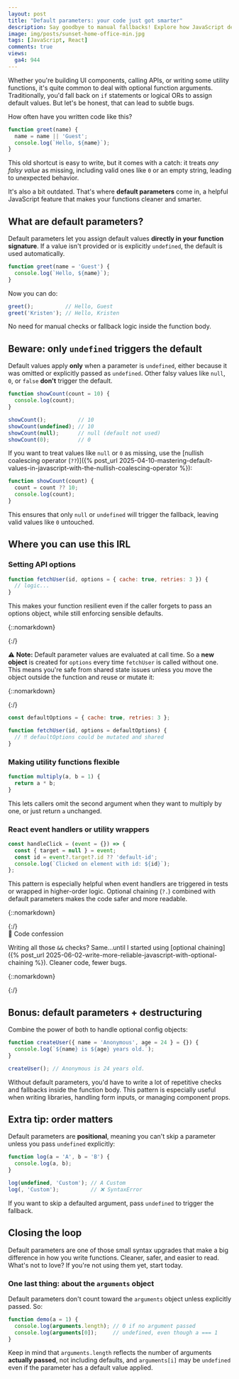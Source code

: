 ```yaml
---
layout: post
title: "Default parameters: your code just got smarter"
description: Say goodbye to manual fallbacks! Explore how JavaScript default parameters make your functions more robust, readable, and bug-free.
image: img/posts/sunset-home-office-min.jpg
tags: [JavaScript, React]
comments: true
views:
  ga4: 944
---
```


Whether you're building UI components, calling APIs, or writing some utility functions, it's quite common to deal with optional function arguments. Traditionally, you'd fall back on `if` statements or logical ORs to assign default values. But let's be honest, that can lead to subtle bugs.

How often have you written code like this?

```js
function greet(name) {
  name = name || 'Guest';
  console.log(`Hello, ${name}`);
}
```

This old shortcut is easy to write, but it comes with a catch: it treats *any falsy value* as missing, including valid ones like `0` or an empty string, leading to unexpected behavior.

It's also a bit outdated. That's where **default parameters** come in, a helpful JavaScript feature that makes your functions cleaner and smarter.

## What are default parameters?

Default parameters let you assign default values **directly in your function signature**. If a value isn't provided or is explicitly `undefined`, the default is used automatically.

```js
function greet(name = 'Guest') {
  console.log(`Hello, ${name}`);
}
```

Now you can do:

```js
greet();          // Hello, Guest
greet('Kristen'); // Hello, Kristen
```

No need for manual checks or fallback logic inside the function body.

## Beware: only `undefined` triggers the default

Default values apply **only** when a parameter is `undefined`, either because it was omitted or explicitly passed as `undefined`. Other falsy values like `null`, `0`, or `false` **don't** trigger the default.

```js
function showCount(count = 10) {
  console.log(count);
}

showCount();          // 10
showCount(undefined); // 10
showCount(null);      // null (default not used)
showCount(0);         // 0
```

If you want to treat values like `null` or `0` as missing, use the [nullish coalescing operator (`??`)]({% post_url 2025-04-10-mastering-default-values-in-javascript-with-the-nullish-coalescing-operator %}):

```js
function showCount(count) {
  count = count ?? 10;
  console.log(count);
}
```

This ensures that only `null` or `undefined` will trigger the fallback, leaving valid values like `0` untouched.

## Where you can use this IRL

### Setting API options

```js
function fetchUser(id, options = { cache: true, retries: 3 }) {
  // logic...
}
```

This makes your function resilient even if the caller forgets to pass an options object, while still enforcing sensible defaults.

{::nomarkdown}
<aside class="message memo" role="note">
{:/}

⚠️ **Note:** Default parameter values are evaluated at call time. So a **new object** is created for `options` every time `fetchUser` is called without one. This means you're safe from shared state issues unless you move the object outside the function and reuse or mutate it:

{::nomarkdown}
</aside>
{:/}

```js
const defaultOptions = { cache: true, retries: 3 };

function fetchUser(id, options = defaultOptions) {
  // ‼️ defaultOptions could be mutated and shared
}
```

### Making utility functions flexible

```js
function multiply(a, b = 1) {
  return a * b;
}
```

This lets callers omit the second argument when they want to multiply by one, or just return `a` unchanged.

### React event handlers or utility wrappers

```js
const handleClick = (event = {}) => {
  const { target = null } = event;
  const id = event?.target?.id ?? 'default-id';
  console.log(`Clicked on element with id: ${id}`);
};
```

This pattern is especially helpful when event handlers are triggered in tests or wrapped in higher-order logic. Optional chaining (`?.`) combined with default parameters makes the code safer and more readable.

{::nomarkdown}
<aside class="message highlight" role="note">
{:/}

<div class="note-heading">🙈 Code confession</div>

Writing all those `&&` checks? Same...until I started using [optional chaining]({% post_url 2025-06-02-write-more-reliable-javascript-with-optional-chaining %}). Cleaner code, fewer bugs.

{::nomarkdown}
</aside>
{:/}

## Bonus: default parameters + destructuring 

Combine the power of both to handle optional config objects:

```js
function createUser({ name = 'Anonymous', age = 24 } = {}) {
  console.log(`${name} is ${age} years old.`);
}

createUser(); // Anonymous is 24 years old.
```

Without default parameters, you'd have to write a lot of repetitive checks and fallbacks inside the function body. This pattern is especially useful when writing libraries, handling form inputs, or managing component props.

## Extra tip: order matters

Default parameters are **positional**, meaning you can't skip a parameter unless you pass `undefined` explicitly:

```js
function log(a = 'A', b = 'B') {
  console.log(a, b);
}

log(undefined, 'Custom'); // A Custom
log(, 'Custom');          // ❌ SyntaxError
```

If you want to skip a defaulted argument, pass `undefined` to trigger the fallback.

## Closing the loop

Default parameters are one of those small syntax upgrades that make a big difference in how you write functions. Cleaner, safer, and easier to read. What's not to love? If you're not using them yet, start today.

### One last thing: about the `arguments` object

Default parameters don't count toward the `arguments` object unless explicitly passed. So:

```js
function demo(a = 1) {
  console.log(arguments.length); // 0 if no argument passed
  console.log(arguments[0]);     // undefined, even though a === 1
}
```

Keep in mind that `arguments.length` reflects the number of arguments **actually passed**, not including defaults, and `arguments[i]` may be `undefined` even if the parameter has a default value applied.
